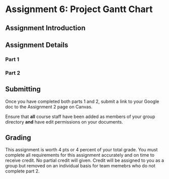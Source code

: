 Assignment 6: Project Gantt Chart
=================================

## Assignment Introduction


## Assignment Details


### Part 1


### Part 2





## Submitting 

Once you have completed both parts 1 and 2, submit a link to your Google doc to the Assignment 2 page on Canvas.

Ensure that **all** course staff have been added as members of your group directory **and** have edit permissions on your documents.

## Grading

This assignment is worth 4 pts or 4 percent of your total grade. You must complete all requirements for this assignment accurately and on time to receive credit. No partial credit will given. Credit will be assigned to you as a group but removed on an individual basis for team memebrs who do not complete part 2.
